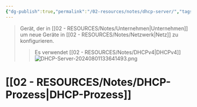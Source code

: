 ```yaml
---
{"dg-publish":true,"permalink":"/02-resources/notes/dhcp-server/","tags":["informatik/netzwerk","informatik/hardware"],"noteIcon":"","updated":"2025-09-15T15:52:56.000+02:00"}
---
```


>Gerät, der in [[02 - RESOURCES/Notes/Unternehmen\|Unternehmen]] um neue Geräte in [[02 - RESOURCES/Notes/Netzwerk\|Netz]] zu konfigurieren.
>>Es verwendet [[02 - RESOURCES/Notes/DHCPv4\|DHCPv4]]
![DHCP-Server-20240801133641493.png](/img/user/02%20-%20RESOURCES/Files/IMG/DHCP-Server-20240801133641493.png)

# [[02 - RESOURCES/Notes/DHCP-Prozess\|DHCP-Prozess]]

